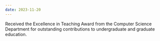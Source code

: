 ```yaml
---
date: 2023-11-20
---
```


Received the Excellence in Teaching Award from the Computer Science Department for outstanding contributions to undergraduate and graduate education.
